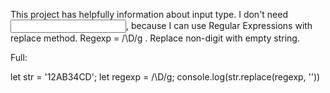 This project has helpfully information about input type.
I don't need <input type="number">, because I can use Regular Expressions
with replace method. Regexp = /\D/g . Replace non-digit with empty string.

Full:

let str = '12AB34CD';
let regexp = /\D/g;
console.log(str.replace(regexp, ''))